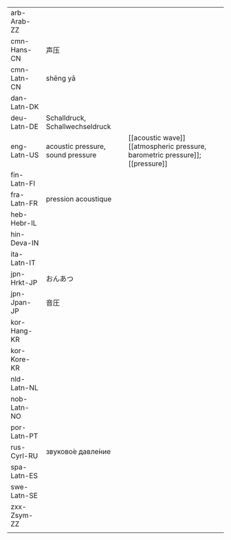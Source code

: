 | | | |
|-|-|-|
| arb-Arab-ZZ |  |  |
| cmn-Hans-CN | 声压 |  |
| cmn-Latn-CN | shēng yā |  |
| dan-Latn-DK |  |  |
| deu-Latn-DE | Schalldruck, Schallwechseldruck |  |
| eng-Latn-US | acoustic pressure, sound pressure | [[acoustic wave]] [[atmospheric pressure, barometric pressure]]; [[pressure]] |
| fin-Latn-FI |  |  |
| fra-Latn-FR | pression acoustique |  |
| heb-Hebr-IL |  |  |
| hin-Deva-IN |  |  |
| ita-Latn-IT |  |  |
| jpn-Hrkt-JP | おんあつ |  |
| jpn-Jpan-JP | 音圧 |  |
| kor-Hang-KR |  |  |
| kor-Kore-KR |  |  |
| nld-Latn-NL |  |  |
| nob-Latn-NO |  |  |
| por-Latn-PT |  |  |
| rus-Cyrl-RU | звуково́е давле́ние |  |
| spa-Latn-ES |  |  |
| swe-Latn-SE |  |  |
| zxx-Zsym-ZZ |  |  |
|  |  |  |
